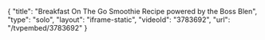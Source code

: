 {
    "title": "Breakfast On The Go Smoothie Recipe powered by the Boss Blen",
    "type": "solo",
    "layout": "iframe-static",
    "videoId": "3783692",
    "url": "\/tvpembed\/3783692"
}